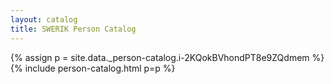 ```yaml
---
layout: catalog
title: SWERIK Person Catalog
---
```

{% assign p = site.data._person-catalog.i-2KQokBVhondPT8e9ZQdmem %}
{% include person-catalog.html p=p %}

